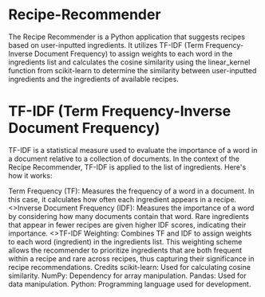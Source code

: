 # Recipe-Recommender
The Recipe Recommender is a Python application that suggests recipes based on user-inputted ingredients. It utilizes TF-IDF (Term Frequency-Inverse Document Frequency) to assign weights to each word in the ingredients list and calculates the cosine similarity using the linear_kernel function from scikit-learn to determine the similarity between user-inputted ingredients and the ingredients of available recipes.

<h1>TF-IDF (Term Frequency-Inverse Document Frequency)</h1>
TF-IDF is a statistical measure used to evaluate the importance of a word in a document relative to a collection of documents. In the context of the Recipe Recommender, TF-IDF is applied to the list of ingredients. Here's how it works:

Term Frequency (TF): Measures the frequency of a word in a document. In this case, it calculates how often each ingredient appears in a recipe.
<>Inverse Document Frequency (IDF): Measures the importance of a word by considering how many documents contain that word. Rare ingredients that appear in fewer recipes are given higher IDF scores, indicating their importance.
<>TF-IDF Weighting: Combines TF and IDF to assign weights to each word (ingredient) in the ingredients list. This weighting scheme allows the recommender to prioritize ingredients that are both frequent within a recipe and rare across recipes, thus capturing their significance in recipe recommendations.
Credits
scikit-learn: Used for calculating cosine similarity.
NumPy: Dependency for array manipulation.
Pandas: Used for data manipulation.
Python: Programming language used for development.
